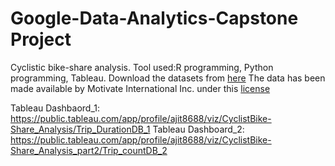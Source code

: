 # Google-Data-Analytics-Capstone Project
Cyclistic bike-share analysis.
Tool used:R programming, Python programming, Tableau.
Download the datasets from [here](https://divvy-tripdata.s3.amazonaws.com/index.html)
The data has been made available by
Motivate International Inc. under this [license](https://www.divvybikes.com/data-license-agreement)

Tableau Dashbaord_1: https://public.tableau.com/app/profile/ajit8688/viz/CyclistBike-Share_Analysis/Trip_DurationDB_1
Tableau Dashboard_2: https://public.tableau.com/app/profile/ajit8688/viz/CyclistBike-Share_Analysis_part2/Trip_countDB_2
